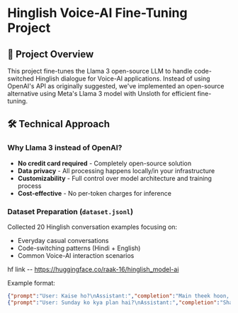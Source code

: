 # Hinglish Voice-AI Fine-Tuning Project

## 📖 Project Overview
This project fine-tunes the Llama 3 open-source LLM to handle code-switched Hinglish dialogue for Voice-AI applications. Instead of using OpenAI's API as originally suggested, we've implemented an open-source alternative using Meta's Llama 3 model with Unsloth for efficient fine-tuning.

## 🛠️ Technical Approach

### Why Llama 3 instead of OpenAI?
- **No credit card required** - Completely open-source solution
- **Data privacy** - All processing happens locally/in your infrastructure
- **Customizability** - Full control over model architecture and training process
- **Cost-effective** - No per-token charges for inference

### Dataset Preparation (`dataset.jsonl`)
Collected 20 Hinglish conversation examples focusing on:
- Everyday casual conversations
- Code-switching patterns (Hindi + English)
- Common Voice-AI interaction scenarios

hf link -- https://huggingface.co/raak-16/hinglish_model-ai


Example format:
```json
{"prompt":"User: Kaise ho?\nAssistant:","completion":"Main theek hoon, thanks for asking!"}
{"prompt":"User: Sunday ko kya plan hai?\nAssistant:","completion":"Shayad movie dekhne jaun."}



